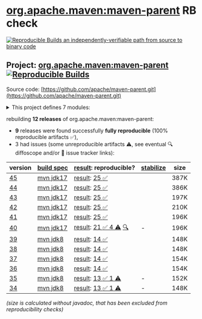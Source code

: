 [org.apache.maven:maven-parent](https://central.sonatype.com/artifact/org.apache.maven/maven-parent/versions) RB check
=======

[![Reproducible Builds](https://reproducible-builds.org/images/logos/rb.svg) an independently-verifiable path from source to binary code](https://reproducible-builds.org/)

## Project: [org.apache.maven:maven-parent](https://central.sonatype.com/artifact/org.apache.maven/maven-parent/versions) [![Reproducible Builds](https://img.shields.io/endpoint?url=https://raw.githubusercontent.com/jvm-repo-rebuild/reproducible-central/master/content/org/apache/maven/parent/badge.json)](https://github.com/jvm-repo-rebuild/reproducible-central/blob/master/content/org/apache/maven/parent/README.md)

Source code: [https://github.com/apache/maven-parent.git](https://github.com/apache/maven-parent.git)

<details><summary>This project defines 7 modules:</summary>

* [org.apache.apache.resources:apache-resource-bundles](https://central.sonatype.com/artifact/org.apache.apache.resources/apache-resource-bundles/overview)
* [org.apache.maven.doxia:doxia-tools](https://central.sonatype.com/artifact/org.apache.maven.doxia/doxia-tools/overview)
* [org.apache.maven.extensions:maven-extensions](https://central.sonatype.com/artifact/org.apache.maven.extensions/maven-extensions/overview)
* [org.apache.maven.plugins:maven-plugins](https://central.sonatype.com/artifact/org.apache.maven.plugins/maven-plugins/overview)
* [org.apache.maven.shared:maven-shared-components](https://central.sonatype.com/artifact/org.apache.maven.shared/maven-shared-components/overview)
* [org.apache.maven.skins:maven-skins](https://central.sonatype.com/artifact/org.apache.maven.skins/maven-skins/overview)
* [org.apache.maven:maven-parent](https://central.sonatype.com/artifact/org.apache.maven/maven-parent/overview)
</details>

rebuilding **12 releases** of org.apache.maven:maven-parent:
- **9** releases were found successfully **fully reproducible** (100% reproducible artifacts :white_check_mark:),
- 3 had issues (some unreproducible artifacts :warning:, see eventual :mag: diffoscope and/or :memo: issue tracker links):

| version | [build spec](/BUILDSPEC.md) | [result](https://reproducible-builds.org/docs/jvm/): reproducible? | [stabilize](https://github.com/google/oss-rebuild/blob/main/cmd/stabilize/README.md) | size |
| -- | --------- | ------ | ------ | -- |
| [45](https://central.sonatype.com/artifact/org.apache.maven/maven-parent/45/pom) | [mvn jdk17](maven-parent-45.buildspec) | [result](maven-parent-45.buildinfo): [25 :white_check_mark: ](maven-parent-45.buildcompare) | | 387K |
| [44](https://central.sonatype.com/artifact/org.apache.maven/maven-parent/44/pom) | [mvn jdk17](maven-parent-44.buildspec) | [result](maven-parent-44.buildinfo): [25 :white_check_mark: ](maven-parent-44.buildcompare) | | 386K |
| [43](https://central.sonatype.com/artifact/org.apache.maven/maven-parent/43/pom) | [mvn jdk17](maven-parent-43.buildspec) | [result](maven-parent-43.buildinfo): [25 :white_check_mark: ](maven-parent-43.buildcompare) | | 197K |
| [42](https://central.sonatype.com/artifact/org.apache.maven/maven-parent/42/pom) | [mvn jdk17](maven-parent-42.buildspec) | [result](maven-parent-42.buildinfo): [25 :white_check_mark: ](maven-parent-42.buildcompare) | | 210K |
| [41](https://central.sonatype.com/artifact/org.apache.maven/maven-parent/41/pom) | [mvn jdk17](maven-parent-41.buildspec) | [result](maven-parent-41.buildinfo): [25 :white_check_mark: ](maven-parent-41.buildcompare) | | 196K |
| [40](https://central.sonatype.com/artifact/org.apache.maven/maven-parent/40/pom) | [mvn jdk17](maven-parent-40.buildspec) | [result](maven-parent-40.buildinfo): [21 :white_check_mark:  4 :warning:](maven-parent-40.buildcompare) [:mag:](maven-parent-40.diffoscope) | - | 196K |
| [39](https://central.sonatype.com/artifact/org.apache.maven/maven-parent/39/pom) | [mvn jdk8](maven-parent-39.buildspec) | [result](maven-parent-39.buildinfo): [14 :white_check_mark: ](maven-parent-39.buildcompare) | | 148K |
| [38](https://central.sonatype.com/artifact/org.apache.maven/maven-parent/38/pom) | [mvn jdk8](maven-parent-38.buildspec) | [result](maven-parent-38.buildinfo): [14 :white_check_mark: ](maven-parent-38.buildcompare) | | 148K |
| [37](https://central.sonatype.com/artifact/org.apache.maven/maven-parent/37/pom) | [mvn jdk8](maven-parent-37.buildspec) | [result](maven-parent-37.buildinfo): [14 :white_check_mark: ](maven-parent-37.buildcompare) | | 154K |
| [36](https://central.sonatype.com/artifact/org.apache.maven/maven-parent/36/pom) | [mvn jdk8](maven-parent-36.buildspec) | [result](maven-parent-36.buildinfo): [14 :white_check_mark: ](maven-parent-36.buildcompare) | | 154K |
| [35](https://central.sonatype.com/artifact/org.apache.maven/maven-parent/35/pom) | [mvn jdk8](maven-parent-35.buildspec) | [result](maven-parent-35.buildinfo): [13 :white_check_mark:  1 :warning:](maven-parent-35.buildcompare) | - | 152K |
| [34](https://central.sonatype.com/artifact/org.apache.maven/maven-parent/34/pom) | [mvn jdk8](maven-parent-34.buildspec) | [result](maven-parent-34.buildinfo): [13 :white_check_mark:  1 :warning:](maven-parent-34.buildcompare) | - | 148K |

<i>(size is calculated without javadoc, that has been excluded from reproducibility checks)</i>
